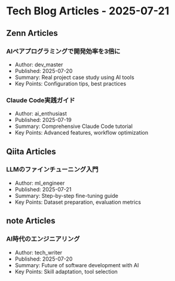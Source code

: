 # Tech Blog Articles - 2025-07-21

## Zenn Articles

### AIペアプログラミングで開発効率を3倍に
- Author: dev_master
- Published: 2025-07-20
- Summary: Real project case study using AI tools
- Key Points: Configuration tips, best practices

### Claude Code実践ガイド
- Author: ai_enthusiast
- Published: 2025-07-19
- Summary: Comprehensive Claude Code tutorial
- Key Points: Advanced features, workflow optimization

## Qiita Articles

### LLMのファインチューニング入門
- Author: ml_engineer
- Published: 2025-07-21
- Summary: Step-by-step fine-tuning guide
- Key Points: Dataset preparation, evaluation metrics

## note Articles

### AI時代のエンジニアリング
- Author: tech_writer
- Published: 2025-07-20
- Summary: Future of software development with AI
- Key Points: Skill adaptation, tool selection